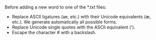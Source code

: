 Before adding a new word to one of the *.txt files:
*  Replace ASCII ligatures (ae, etc.) with their Unicode equivalents (æ, etc.).
   We generate automatically all possible forms.
*  Replace Unicode single quotes with the ASCII equivalent (').
*  Escape the character # with a backslash.
